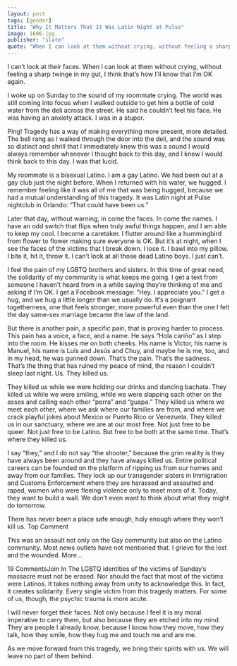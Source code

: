 ```yaml
---
layout: post
tags: [gender]
title: "Why It Matters That It Was Latin Night at Pulse"
image: 1606.jpg
publisher: "slate"
quote: "When I can look at them without crying, without feeling a sharp twinge in my gut, I think that’s how I’ll know that I’m OK again."
---
```


I can’t look at their faces. When I can look at them without crying, without feeling a sharp twinge in my gut, I think that’s how I’ll know that I’m OK again.

I woke up on Sunday to the sound of my roommate crying. The world was still coming into focus when I walked outside to get him a bottle of cold water from the deli across the street. He said he couldn’t feel his face. He was having an anxiety attack. I was in a stupor.

Ping! Tragedy has a way of making everything more present, more detailed. The bell rang as I walked through the door into the deli, and the sound was so distinct and shrill that I immediately knew this was a sound I would always remember whenever I thought back to this day, and I knew I would think back to this day. I was that lucid.

My roommate is a bisexual Latino. I am a gay Latino. We had been out at a gay club just the night before. When I returned with his water, we hugged. I remember feeling like it was all of me that was being hugged, because we had a mutual understanding of this tragedy. It was Latin night at Pulse nightclub in Orlando: “That could have been us.”

Later that day, without warning, in come the faces. In come the names. I have an odd switch that flips when truly awful things happen, and I am able to keep my cool. I become a caretaker. I flutter around like a hummingbird from flower to flower making sure everyone is OK. But it’s at night, when I see the faces of the victims that I break down. I lose it. I bawl into my pillow. I bite it, hit it, throw it. I can’t look at all those dead Latino boys. I just can’t.

I feel the pain of my LGBTQ brothers and sisters. In this time of great need, the solidarity of my community is what keeps me going. I get a text from someone I haven’t heard from in a while saying they’re thinking of me and asking if I’m OK. I get a Facebook message: “Hey. I appreciate you.” I get a hug, and we hug a little longer than we usually do. It’s a poignant togetherness, one that feels stronger, more powerful even than the one I felt the day same-sex marriage became the law of the land.

But there is another pain, a specific pain, that is proving harder to process. This pain has a voice, a face, and a name. He says “Hola cariño” as I step into the room. He kisses me on both cheeks. His name is Victor, his name is Manuel, his name is Luis and Jesús and Chuy, and maybe he is me, too, and in my head, he was gunned down. That’s the pain. That’s the sadness. That’s the thing that has ruined my peace of mind, the reason I couldn’t sleep last night. Us. They killed us.

They killed us while we were holding our drinks and dancing bachata. They killed us while we were smiling, while we were slapping each other on the asses and calling each other “perra” and “guapa.” They killed us where we meet each other, where we ask where our families are from, and where we crack playful jokes about Mexico or Puerto Rico or Venezuela. They killed us in our sanctuary, where we are at our most free. Not just free to be queer. Not just free to be Latino. But free to be both at the same time. That’s where they killed us.

I say “they,” and I do not say “the shooter,” because the grim reality is they have always been around and they have always killed us. Entire political careers can be founded on the platform of ripping us from our homes and away from our families. They lock up our transgender sisters in Immigration and Customs Enforcement where they are harassed and assaulted and raped, women who were fleeing violence only to meet more of it. Today, they want to build a wall. We don’t even want to think about what they might do tomorrow.

There has never been a place safe enough, holy enough where they won’t kill us.
Top Comment

This was an assault not only on the Gay community but also on the Latino community. Most news outlets have not mentioned that. I grieve for the lost and the wounded.   More...

19 CommentsJoin In
The LGBTQ identities of the victims of Sunday’s massacre must not be erased. Nor should the fact that most of the victims were Latinos. It takes nothing away from unity to acknowledge this. In fact, it creates solidarity. Every single victim from this tragedy matters. For some of us, though, the psychic trauma is more acute.

I will never forget their faces. Not only because I feel it is my moral imperative to carry them, but also because they are etched into my mind. They are people I already know, because I know how they move, how they talk, how they smile, how they hug me and touch me and are me.

As we move forward from this tragedy, we bring their spirits with us. We will leave no part of them behind.